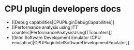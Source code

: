 # CPU plugin developers docs

- [[Debug capabilities|CPUPluginDebugCapabilities]]
- [[Performance analysis using ITT counters|PerformanceAnalysisUsingITTcounters]]
- [[Intel Software Development Emulator (CPU emulation)|CPUPluginIntelSoftwareDevelopmentEmulator]]


